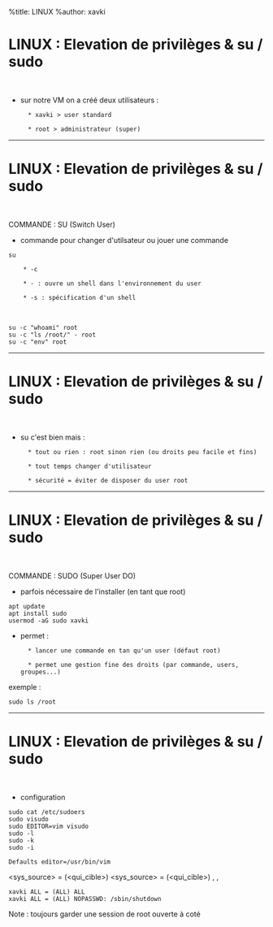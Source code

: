 %title: LINUX
%author: xavki


# LINUX : Elevation de privilèges & su / sudo

<br>

* sur notre VM on a créé deux utilisateurs :

		* xavki > user standard

		* root > administrateur (super)


--------------------------------------------------------------------------------------

# LINUX : Elevation de privilèges & su / sudo


<br>

COMMANDE : SU (Switch User)

* commande pour changer d'utilsateur ou jouer une commande

```
su
```

		* -c 

		* - : ouvre un shell dans l'environnement du user

		* -s : spécification d'un shell

<br>

```
su -c "whoami" root
su -c "ls /root/" - root
su -c "env" root
```

--------------------------------------------------------------------------------------

# LINUX : Elevation de privilèges & su / sudo


<br>

* su c'est bien mais : 

		* tout ou rien : root sinon rien (ou droits peu facile et fins)

		* tout temps changer d'utilisateur

		* sécurité = éviter de disposer du user root

--------------------------------------------------------------------------------------

# LINUX : Elevation de privilèges & su / sudo


<br>

COMMANDE : SUDO (Super User DO)


* parfois nécessaire de l'installer (en tant que root)

```
apt update
apt install sudo
usermod -aG sudo xavki
```

* permet :

		* lancer une commande en tan qu'un user (défaut root)

		* permet une gestion fine des droits (par commande, users, groupes...)

exemple :

```
sudo ls /root
```

--------------------------------------------------------------------------------------

# LINUX : Elevation de privilèges & su / sudo


<br>

* configuration

```
sudo cat /etc/sudoers
sudo visudo
sudo EDITOR=vim visudo
sudo -l
sudo -k
sudo -i
```

```
Defaults editor=/usr/bin/vim
```

<qui> <sys_source> = (<qui_cible>) <quoi> 
<qui> <sys_source> = (<qui_cible>) <quoi>, <quoi>, <quoi>

```
xavki ALL = (ALL) ALL
xavki ALL = (ALL) NOPASSWD: /sbin/shutdown
```

Note : toujours garder une session de root ouverte à coté

